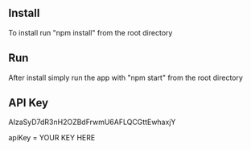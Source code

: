 ## Install

To install run "npm install" from the root directory

## Run 

After install simply run the app with "npm start" from the root directory

## API Key
AIzaSyD7dR3nH2OZBdFrwmU6AFLQCGttEwhaxjY


apiKey = YOUR KEY HERE
